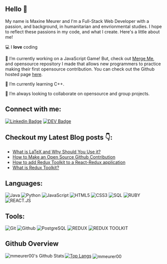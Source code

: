 ## Hello 👋

My name is Maxine Meurer and I'm a Full-Stack Web Developer with a passion, and background, in humanitarian and envrionmental studies. I hope to reflect these passions in my code, and what I create. Here's a little about me! 

💻 I **love** coding

📲 I’m currently working on a JavaScript Game! But, check out [Merge Me](https://github.com/mmeurer00/mergeMe), and opensource repository I made that allows new programmers to practice making their first opensource contribution. You can check out the Github hosted page [here](https://mmeurer00.github.io/mergeMe/).

🌱 I’m currently learning C++.

👯 I’m always looking to collaborate on opensource and group projects.

 ## Connect with me:
[![Linkedin Badge](https://img.shields.io/badge/-mmeurer00-blue?style=flat-square&logo=Linkedin&logoColor=white&link=https://www.linkedin.com/in/maxine-m-b405a4154/)](https://www.linkedin.com/in/maxine-m-b405a4154/) [![DEV Badge](https://img.shields.io/badge/-@mmeurer00-03a57a?style=flat-square&labelColor=000000&logo=DEV&link=https://dev.to/@mmeurer00/)](https://dev.to/mmeurer00/)

## Checkout my Latest Blog posts 👇:

<!-- BLOG-POST-LIST:START -->
- [What is LaTeX and Why Should You Use it?](https://dev.to/mmeurer00/what-is-latex-and-why-you-should-use-it-pd5)
- [How to Make an Open Source Github Contribution](https://dev.to/mmeurer00/how-to-make-your-first-github-contribution-2fm4)
- [How to add Redux Toolkit to a React-Redux application](https://dev.to/mmeurer00/how-to-add-redux-toolkit-to-a-react-redux-application-i9f)
- [What is Redux Toolkit?](https://dev.to/mmeurer00/what-is-redux-toolkit-b94)
<!-- BLOG-POST-LIST:END -->

## Languages:

<!--- ![C++](https://img.shields.io/badge/-C++-000000?style=flat&logo=c%2B%2B) ---->
![Java](https://img.shields.io/badge/-Java-000000?style=flat&logo=java)
![Python](https://img.shields.io/badge/-Python-000000?style=flat&logo=python)
![JavaScript](https://img.shields.io/badge/-JavaScript-000000?style=flat&logo=javascript)
![HTML5](https://img.shields.io/badge/-HTML5-000000?style=flat&logo=html5)
![CSS3](https://img.shields.io/badge/-CSS-000000?style=flat&logo=css3)
![SQL](https://img.shields.io/badge/-SQL-000000?style=flat&logo=mysql)
![RUBY](https://img.shields.io/badge/-RUBY-000000?style=flat&logo=ruby)
![REACT.JS](https://img.shields.io/badge/-REACT.JS-000000?style=flat&logo=react)
## Tools:

![Git](https://img.shields.io/badge/-Git-000000?style=flat&logo=git)
![Github](https://img.shields.io/badge/-Github-000000?style=flat&logo=github) 
![PostgreSQL](https://img.shields.io/badge/-PostgreSQL-000000?style=flat&logo=postgresql)
![REDUX](https://img.shields.io/badge/-Redux-black?style=flat&logo=redux)
![REDUX TOOLKIT](https://img.shields.io/badge/-ReduxToolkit-000000?style=flat&logo=redux)
<!---## Live Projects--->
## Github Overview

<img align="left" alt="mmeurer00's Github Stats" src="https://github-readme-stats.vercel.app/api?username=mmeurer00&show_icons=true" />[![Top Langs](https://github-readme-stats.vercel.app/api/top-langs/?username=mmeurer00)](https://github.com/anuraghazra/github-readme-stats) 
<img align="center" src="https://github-readme-streak-stats.herokuapp.com/?user=mmeurer00&" alt="mmeurer00" />